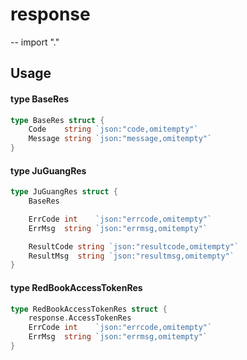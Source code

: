 # response
--
    import "."


## Usage

#### type BaseRes

```go
type BaseRes struct {
	Code    string `json:"code,omitempty"`
	Message string `json:"message,omitempty"`
}
```


#### type JuGuangRes

```go
type JuGuangRes struct {
	BaseRes

	ErrCode int    `json:"errcode,omitempty"`
	ErrMsg  string `json:"errmsg,omitempty"`

	ResultCode string `json:"resultcode,omitempty"`
	ResultMsg  string `json:"resultmsg,omitempty"`
}
```


#### type RedBookAccessTokenRes

```go
type RedBookAccessTokenRes struct {
	response.AccessTokenRes
	ErrCode int    `json:"errcode,omitempty"`
	ErrMsg  string `json:"errmsg,omitempty"`
}
```
